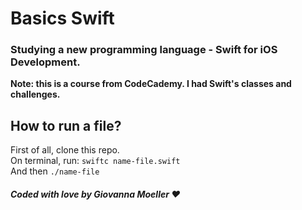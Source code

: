# Basics Swift

### Studying a new programming language - Swift for iOS Development.
<b>Note: this is a course from CodeCademy. I had Swift's classes and challenges.</b>

## How to run a file?
First of all, clone this repo. <br/>
On terminal, run: `swiftc name-file.swift` <br/> 
And then `./name-file` <br/>

##### Coded with love by Giovanna Moeller ♥️
